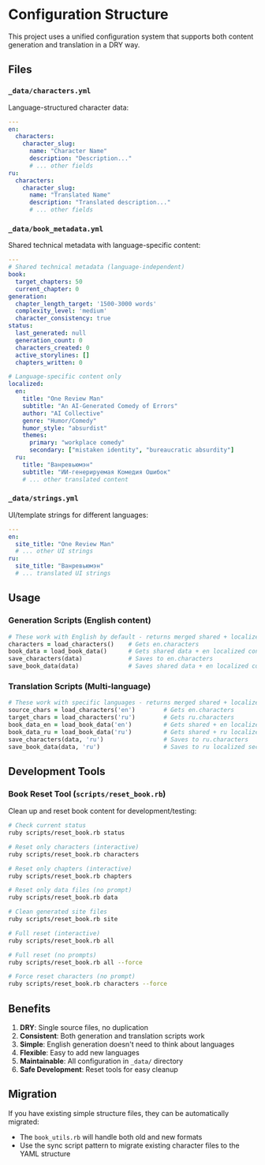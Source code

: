 # Configuration Structure

This project uses a unified configuration system that supports both content generation and translation in a DRY way.

## Files

### `_data/characters.yml`
Language-structured character data:
```yaml
---
en:
  characters:
    character_slug:
      name: "Character Name"
      description: "Description..."
      # ... other fields
ru:
  characters:
    character_slug:
      name: "Translated Name"
      description: "Translated description..."
      # ... other fields
```

### `_data/book_metadata.yml`
Shared technical metadata with language-specific content:
```yaml
---
# Shared technical metadata (language-independent)
book:
  target_chapters: 50
  current_chapter: 0
generation:
  chapter_length_target: '1500-3000 words'
  complexity_level: 'medium'
  character_consistency: true
status:
  last_generated: null
  generation_count: 0
  characters_created: 0
  active_storylines: []
  chapters_written: 0

# Language-specific content only
localized:
  en:
    title: "One Review Man"
    subtitle: "An AI-Generated Comedy of Errors"
    author: "AI Collective"
    genre: "Humor/Comedy"
    humor_style: "absurdist"
    themes:
      primary: "workplace comedy"
      secondary: ["mistaken identity", "bureaucratic absurdity"]
  ru:
    title: "Ванревьюмэн"
    subtitle: "ИИ-генерируемая Комедия Ошибок"
    # ... other translated content
```

### `_data/strings.yml`
UI/template strings for different languages:
```yaml
---
en:
  site_title: "One Review Man"
  # ... other UI strings
ru:
  site_title: "Ванревьюмэн"
  # ... translated UI strings
```

## Usage

### Generation Scripts (English content)
```ruby
# These work with English by default - returns merged shared + localized data
characters = load_characters()    # Gets en.characters
book_data = load_book_data()      # Gets shared data + en localized content
save_characters(data)             # Saves to en.characters
save_book_data(data)              # Saves shared data + en localized content
```

### Translation Scripts (Multi-language)
```ruby
# These work with specific languages - returns merged shared + localized data
source_chars = load_characters('en')        # Gets en.characters
target_chars = load_characters('ru')        # Gets ru.characters
book_data_en = load_book_data('en')         # Gets shared + en localized
book_data_ru = load_book_data('ru')         # Gets shared + ru localized
save_characters(data, 'ru')                 # Saves to ru.characters
save_book_data(data, 'ru')                  # Saves to ru localized section
```

## Development Tools

### Book Reset Tool (`scripts/reset_book.rb`)
Clean up and reset book content for development/testing:

```bash
# Check current status
ruby scripts/reset_book.rb status

# Reset only characters (interactive)
ruby scripts/reset_book.rb characters

# Reset only chapters (interactive)
ruby scripts/reset_book.rb chapters

# Reset only data files (no prompt)
ruby scripts/reset_book.rb data

# Clean generated site files
ruby scripts/reset_book.rb site

# Full reset (interactive)
ruby scripts/reset_book.rb all

# Full reset (no prompts)
ruby scripts/reset_book.rb all --force

# Force reset characters (no prompt)
ruby scripts/reset_book.rb characters --force
```

## Benefits

1. **DRY**: Single source files, no duplication
2. **Consistent**: Both generation and translation scripts work
3. **Simple**: English generation doesn't need to think about languages
4. **Flexible**: Easy to add new languages
5. **Maintainable**: All configuration in `_data/` directory
6. **Safe Development**: Reset tools for easy cleanup

## Migration

If you have existing simple structure files, they can be automatically migrated:
- The `book_utils.rb` will handle both old and new formats
- Use the sync script pattern to migrate existing character files to the YAML structure 
